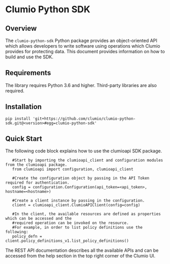 # Clumio Python SDK

## Overview

The `clumio-python-sdk` Python package provides an object-oriented API which allows developers to
write software using operations which Clumio provides for protecting data. This document provides
information on how to build and use the SDK.

## Requirements

The library requires Python 3.6 and higher. Third-party libraries are also required.

## Installation
```
pip install 'git+https://github.com/clumio/clumio-python-sdk.git@<version>#egg=clumio-python-sdk'
```

## Quick Start
The following code block explains how to use the clumioapi SDK package.
```
   #Start by importing the clumioapi_client and configuration modules from the clumioapi package.
   from clumioapi import configuration, clumioapi_client

   #Create the configuration object by passing in the API Token required for authentication.
   config = configuration.Configuration(api_token=<api_token>, hostname=<hostname>)

   #Create a client instance by passing in the configuration.
   client = clumioapi_client.ClumioAPIClient(config=config)

   #In the client, the available resources are defined as properties which can be accessed and the
   #required operation can be invoked on the resource.
   #For example, in order to list policy definitions use the following:
   policy_defn = client.policy_definitions_v1.list_policy_definitions()

```
The REST API documentation describes all the available APIs and can be accessed from the help section in the top right corner of the Clumio UI.
